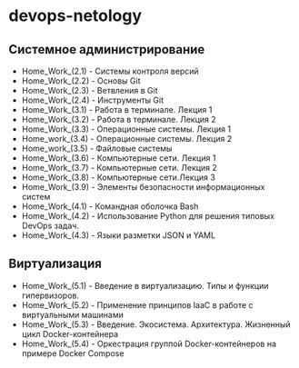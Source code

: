 # **devops-netology**
## Системное администрирование
* Home_Work_(2.1) - Системы контроля версий
* Home_Work_(2.2) - Основы Git
* Home_Work_(2.3) - Ветвления в Git
* Home_Work_(2.4) - Инструменты Git
* Home_Work_(3.1) - Работа в терминале. Лекция 1
* Home_Work_(3.2) - Работа в терминале. Лекция 2
* Home_Work_(3.3) - Операционные системы. Лекция 1
* Home_work_(3.4) - Операционные системы. Лекция 2
* Home_work_(3.5) - Файловые системы
* Home_Work_(3.6) - Компьютерные сети. Лекция 1
* Home_Work_(3.7) - Компьютерные сети. Лекция 2
* Home_Work_(3.8) - Компьютерные сети.Лекция 3
* Home_Work_(3.9) - Элементы безопасности информационных систем
* Home_Work_(4.1) - Командная оболочка Bash
* Home_Work_(4.2) - Использование Python для решения типовых DevOps задач.
* Home_Work_(4.3) - Языки разметки JSON и YAML
## Виртуализация
* Home_Work_(5.1) - Введение в виртуализацию. Типы и функции гипервизоров.
* Home_Work_(5.2) - Применение принципов IaaC в работе с виртуальными машинами
* Home_Work_(5.3) - Введение. Экосистема. Архитектура. Жизненный цикл Docker-контейнера
* Home_Work_(5.4) - Оркестрация группой Docker-контейнеров на примере Docker Compose